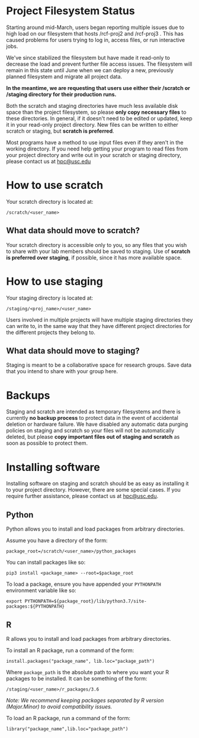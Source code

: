 # Project Filesystem Status

Starting around mid-March, users began reporting multiple issues due to high load on our filesystem that hosts /rcf-proj2 and /rcf-proj3 . This has caused problems for users trying to log in, access files, or run interactive jobs.

We've since stabilized the filesystem but have made it read-only to decrease the load and prevent further file access issues. The filesystem will remain in this state until June when we can deploy a new, previously planned filesystem and migrate all project data.

**In the meantime, we are requesting that users use either their /scratch or /staging directory for their production runs.**

Both the scratch and staging directories have much less available disk space than the project filesystem, so please **only copy necessary files** to these directories. In general, if it doesn't need to be edited or updated, keep it in your read-only project directory. New files can be written to either scratch or staging, but **scratch is preferred**.

Most programs have a method to use input files even if they aren't in the working directory. If you need help getting your program to read files from your project directory and write out in your scratch or staging directory, please contact us at hpc@usc.edu

# How to use scratch

Your scratch directory is located at:

    /scratch/<user_name>

## What data should move to scratch?

Your scratch directory is accessible only to you, so any files that you wish to share with your lab members should be saved to staging. Use of **scratch is preferred over staging**, if possible, since it has more available space.

# How to use staging

Your staging directory is located at:

    /staging/<proj_name>/<user_name>

Users involved in multiple projects will have multiple staging directories they can write to, in the same way that they have different project directories for the different projects they belong to.

## What data should move to staging?

Staging is meant to be a collaborative space for research groups. Save data that you intend to share with your group here.

# Backups

Staging and scratch are intended as temporary filesystems and there is currently **no backup process** to protect data in the event of accidental deletion or hardware failure. We have disabled any automatic data purging policies on staging and scratch so your files will not be automatically deleted, but please **copy important files out of staging and scratch** as soon as possible to protect them.

# Installing software

Installing software on staging and scratch should be as easy as installing it to your project directory. However, there are some special cases. If you require further assistance, please contact us at hpc@usc.edu.

## Python

Python allows you to install and load packages from arbitrary directories.

Assume you have a directory of the form:

    package_root=/scratch/<user_name>/python_packages

You can install packages like so:

    pip3 install <package_name> --root=$package_root

To load a package, ensure you have appended your `PYTHONPATH` environment variable like so:

    export PYTHONPATH=${package_root}/lib/python3.7/site-packages:${PYTHONPATH}

## R

R allows you to install and load packages from arbitrary directories.

To install an R package, run a command of the form:

    install.packages("package_name", lib.loc="package_path")

Where `package_path` is the absolute path to where you want your R packages to be installed. It can be something of the form:

    /staging/<user_name>/r_packages/3.6

*Note: We recommend keeping packages separated by R version (Major.Minor) to avoid compatibility issues.*

To load an R package, run a command of the form:

    library("package_name",lib.loc="package_path")
